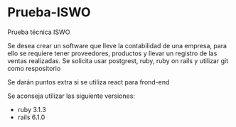 # Prueba-ISWO
Prueba técnica ISWO

Se desea crear un software que lleve la contabilidad de una empresa, para ello se requiere tener proveedores, productos y llevar un registro de las ventas realizadas.
Se solicita usar postgrest, ruby, ruby on rails y utilizar git como respositorio

Se darán puntos extra si se utiliza react para frond-end

Se aconseja utilizar las siguiente versiones:
- ruby 3.1.3
- rails 6.1.0
